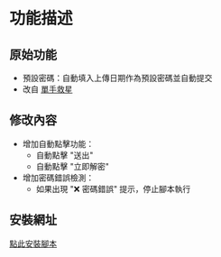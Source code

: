 # 功能描述

## 原始功能
- 預設密碼：自動填入上傳日期作為預設密碼並自動提交
- 改自 [單手救星](https://greasyfork.org/zh-TW/scripts/482985-%E5%96%AE%E6%89%8B%E6%95%91%E6%98%9F)

## 修改內容
- 增加自動點擊功能：
  - 自動點擊 "送出"
  - 自動點擊 "立即解密"
- 增加密碼錯誤檢測：
  - 如果出現 "❌ 密碼錯誤" 提示，停止腳本執行

## 安裝網址
[點此安裝腳本](https://github.com/anlo1220/lurlpassword/raw/main/lurl.cc%20%E5%AF%86%E7%A2%BC%E8%85%B3%E6%9C%AC%20%E5%96%AE%E6%89%8B%E6%95%91%E6%98%9F-23.12.24.user.js)
